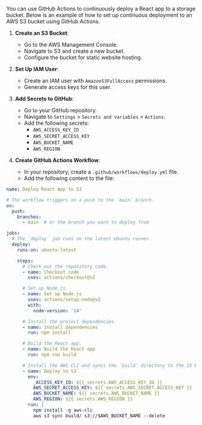 You can use GitHub Actions to continuously deploy a React app to a storage bucket. Below is an example of how to set up continuous deployment to an AWS S3 bucket using GitHub Actions.

1. **Create an S3 Bucket**:
   - Go to the AWS Management Console.
   - Navigate to S3 and create a new bucket.
   - Configure the bucket for static website hosting.

2. **Set Up IAM User**:
   - Create an IAM user with `AmazonS3FullAccess` permissions.
   - Generate access keys for this user.

3. **Add Secrets to GitHub**:
   - Go to your GitHub repository.
   - Navigate to `Settings` > `Secrets and variables` > `Actions`.
   - Add the following secrets:
     - `AWS_ACCESS_KEY_ID`
     - `AWS_SECRET_ACCESS_KEY`
     - `AWS_BUCKET_NAME`
     - `AWS_REGION`

4. **Create GitHub Actions Workflow**:
   - In your repository, create a `.github/workflows/deploy.yml` file.
   - Add the following content to the file:

```yaml
name: Deploy React App to S3

# The workflow triggers on a push to the `main` branch.
on:
  push:
    branches:
      - main  # or the branch you want to deploy from

jobs:
  # The `deploy` job runs on the latest Ubuntu runner.
  deploy:
    runs-on: ubuntu-latest

    steps:
      # Check out the repository code.
      - name: Checkout code
        uses: actions/checkout@v2

      # Set up Node.js.
      - name: Set up Node.js
        uses: actions/setup-node@v2
        with:
          node-version: '14'

      # Install the project dependencies.
      - name: Install dependencies
        run: npm install

      # Build the React app.
      - name: Build the React app
        run: npm run build

      # Install the AWS CLI and syncs the `build` directory to the S3 bucket.
      - name: Deploy to S3
        env:
          _ACCESS_KEY_ID: ${{ secrets.AWS_ACCESS_KEY_ID }}
          AWS_SECRET_ACCESS_KEY: ${{ secrets.AWS_SECRET_ACCESS_KEY }}
          AWS_BUCKET_NAME: ${{ secrets.AWS_BUCKET_NAME }}
          AWS_REGION: ${{ secrets.AWS_REGION }}
        run: |
          npm install -g aws-cli
          aws s3 sync build/ s3://$AWS_BUCKET_NAME --delete
```
